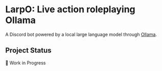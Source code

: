 # LarpO: **L**ive **a**ction **r**ole**p**laying **O**llama

A Discord bot powered by a local large language model through [Ollama](https://github.com/jmorganca/ollama).

## Project Status

🚧 Work in Progress
